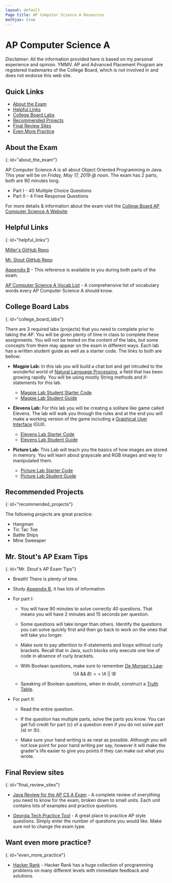 ```yaml
---
layout: default
Page title: AP Computer Science A Resources
mathjax: true
---
```


# AP Computer Science A

_Disclaimer:_ All the information provided here is based on my personal experience and opinion. YMMV. AP and Advanced Placement Program are registered trademarks of the College Board, which is not involved in and does not endorse this web site.

## Quick Links

* [About the Exam](#about_the_exam)
* [Helpful Links](#helpful_links)
* [College Board Labs](#college_board_labs)
* [Recommended Projects](#recommended_projects)
* [Final Review Sites](#final_review_sites)
* [Even More Practice](#even_more_practice)

## About the Exam
{: id="about_the_exam"}

AP Computer Science A is all about Object Oriented Programming in Java. This year will be on *Friday, May 17, 2019 @ noon*. The exam has 2 parts, both are 90 minutes long.
  * Part I - 40 Multiple Choice Questions
  * Part II - 4 Free Response Questions

For more details & information about the exam visit the [College Board AP Computer Science A Website](https://apcentral.collegeboard.org/courses/ap-computer-science-a?course=ap-computer-science-a)

## Helpful Links
{: id="helpful_links"}

[Miller's GitHub Repo](https://github.com/MillerHollinger)

[Mr. Stout GitHub Repo](https://github.com/BarakStout)

[Appendix B](https://apcentral.collegeboard.org/pdf/ap-computer-science-a-2014-java-quick-reference.pdf) - This reference is available to you during both parts of the exam.

[AP Computer Science A Vocab List](vocab.md) - A comprehensive list of vocabulary words every AP Computer Science A should know.

## College Board Labs
{: id="college_board_labs"}

There are 3 required labs (projects) that you need to complete prior to taking the AP. You will be given plenty of time in class to complete these assignments. You will not be tested on the content of the labs, but some concepts from them may appear on the exam in different ways. Each lab has a written student guide as well as a starter code. The links to both are bellow:

* **Magpie Lab:** In this lab you will build a chat bot and get intruded to the wonderful world of [Natural Language Processing](https://en.wikipedia.org/wiki/Natural_language_processing), a field that has been growing rapidly. You will be using mostly String methods and if-statements for this lab.
  * [Magpie Lab Student Starter Code](https://github.com/BarakStout/AP-Comp-Sci-A/blob/master/CollegeBoardLabs/MagpieActivityStarterCode.zip)
  * [Magpie Lab Student Guide](http://media.collegeboard.com/digitalServices/pdf/ap/ap-compscia-magpie-lab-student-guide.pdf)


* **Elevens Lab:** For this lab you will be creating a solitare like game called Elevens. The lab will walk you through the rules and at the end you will make a working version of the game including a [Graphical User Interface](https://en.wikipedia.org/wiki/Graphical_user_interface) (GUI).  
  * [Elevens Lab Starter Code](https://github.com/BarakStout/AP-Comp-Sci-A/blob/master/CollegeBoardLabs/ElevensActivityStarterCode.zip)
  * [Elevens Lab Student Guide](http://media.collegeboard.com/digitalServices/pdf/ap/ap-compscia-elevens-lab-student-guide.pdf)


* **Picture Lab:** This Lab will teach you the basics of how images are stored in memory. You will learn about grayscale and RGB images and way to manipulated them.
  * [Picture Lab Starter Code](https://github.com/BarakStout/AP-Comp-Sci-A/blob/master/CollegeBoardLabs/PictureActivityStarterCode.zip)
  * [Picture Lab Student Guide](http://media.collegeboard.com/digitalServices/pdf/ap/ap-compscia-picture-lab-student-guide.pdf)

## Recommended Projects
{: id="recommended_projects"}

The following projects are great practice:

* Hangman
* Tic Tac Toe
* Battle Ships
* Mine Sweeaper

## Mr. Stout's AP Exam Tips
{: id="Mr. Stout's AP Exam Tips"}

* Breath! There is plenty of time.

* Study [Appendix B](https://apcentral.collegeboard.org/pdf/ap-computer-science-a-2014-java-quick-reference.pdf), it has lots of information

* For part I:
  * You will have 90 minutes to solve correctly 40 questions. That means you will have 2 minutes and 15 seconds per question.

  * Some questions will take longer than others. Identify the questions you can solve quickly first and then go back to work on the ones that will take you longer.

  * Make sure to pay attention to if-statements and loops without curly brackets. Recall that in Java, such blocks only execute one line of code in absence of curly brackets.

  * With Boolean questions, make sure to remember [De Morgan's Law](https://en.wikipedia.org/wiki/De_Morgan%27s_laws): $$ \;	!(A \; \&\& \; B) == \;  !A \; \vert \vert \; !B $$

  * Speaking of Boolean questions, when in doubt, construct a [Truth Table](https://en.wikipedia.org/wiki/Truth_table).

* For part II:

  * Read the entire question.

  * If the question has multiple parts, solve the parts you know. You can get full credit for part (c) of a question even if you do not solve part (a) or (b).

  * Make sure your hand writing is as neat as possible. Although you will not lose point for poor hand writing per say, however it will make the grader's life easier to give you points if they can make out what you wrote.

## Final Review sites
{: id="final_review_sites"}

* [Java Review for the AP CS A Exam](http://interactivepython.org/runestone/static/JavaReview/index.html) - A complete review of everything you need to know for the exam, broken down to small units. Each unit contains lots of examples and practice questions.

* [Georgia Tech Practice Tool](http://ice.cc.gatech.edu/apexam_final/begin_test_practice.jsp) - A great place to practice AP style questions. Simply enter the number of questions you would like. Make sure not to change the exam type.

## Want even more practice?
{: id="even_more_practice"}
* [Hacker Rank](https://www.hackerrank.com/domains/java) - Hacker Rank has a huge collection of programming problems on many different levels with immediate feedback and solutions.
